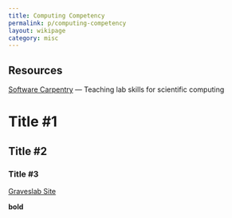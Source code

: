 ```yaml
---
title: Computing Competency
permalink: p/computing-competency
layout: wikipage
category: misc
---
```


Resources
---------

[Software Carpentry](http://software-carpentry.org/) — Teaching lab skills for scientific computing

Title \#1
=========

Title \#2
---------

### Title \#3

[Graveslab Site](http://www.graveslab.org)

**bold**
